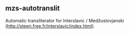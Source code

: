 ## mzs-autotranslit
Automatic transliterator for Interslavic / Medžuslovjanski (http://steen.free.fr/interslavic/index.html).
